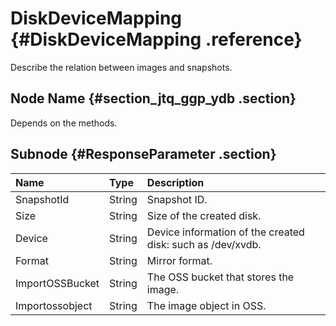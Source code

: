 # DiskDeviceMapping {#DiskDeviceMapping .reference}

Describe the relation between images and snapshots.

## Node Name {#section_jtq_ggp_ydb .section}

Depends on the methods.

## Subnode {#ResponseParameter .section}

|Name|Type|Description|
|:---|:---|:----------|
|SnapshotId|String|Snapshot ID.|
|Size|String|Size of the created disk.|
|Device|String|Device information of the created disk: such as /dev/xvdb.|
|Format|String|Mirror format.|
|ImportOSSBucket|String|The OSS bucket that stores the image.|
|Importossobject|String|The image object in OSS.|

